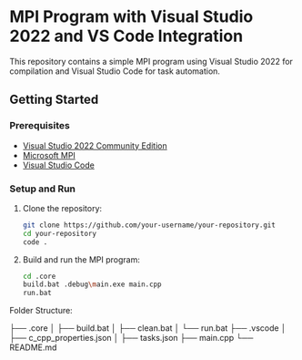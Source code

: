 # MPI Program with Visual Studio 2022 and VS Code Integration

This repository contains a simple MPI program using Visual Studio 2022 for compilation and Visual Studio Code for task automation.

## Getting Started

### Prerequisites

- [Visual Studio 2022 Community Edition](https://visualstudio.microsoft.com/vs/community/)
- [Microsoft MPI](https://docs.microsoft.com/en-us/message-passing-interface/microsoft-mpi)
- [Visual Studio Code](https://code.visualstudio.com/)

### Setup and Run

1. Clone the repository:
   ```sh
   git clone https://github.com/your-username/your-repository.git
   cd your-repository
   code .
   ```

2. Build and run the MPI program:

    ```sh
    cd .core
    build.bat .debug\main.exe main.cpp
    run.bat
    ```

Folder Structure:

├── .core
│   ├── build.bat
│   ├── clean.bat
│   └── run.bat
├── .vscode
│   ├── c_cpp_properties.json
│   ├── tasks.json
├── main.cpp
└── README.md
